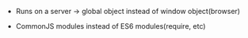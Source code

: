 - Runs on a server -> global object instead of window object(browser)

- CommonJS modules instead of ES6 modules(require, etc)
